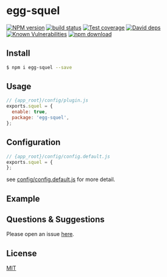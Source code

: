 # egg-squel

[![NPM version][npm-image]][npm-url]
[![build status][travis-image]][travis-url]
[![Test coverage][codecov-image]][codecov-url]
[![David deps][david-image]][david-url]
[![Known Vulnerabilities][snyk-image]][snyk-url]
[![npm download][download-image]][download-url]

[npm-image]: https://img.shields.io/npm/v/egg-squel.svg?style=flat-square
[npm-url]: https://npmjs.org/package/egg-squel
[travis-image]: https://img.shields.io/travis/eggjs/egg-squel.svg?style=flat-square
[travis-url]: https://travis-ci.org/eggjs/egg-squel
[codecov-image]: https://img.shields.io/codecov/c/github/eggjs/egg-squel.svg?style=flat-square
[codecov-url]: https://codecov.io/github/eggjs/egg-squel?branch=master
[david-image]: https://img.shields.io/david/eggjs/egg-squel.svg?style=flat-square
[david-url]: https://david-dm.org/eggjs/egg-squel
[snyk-image]: https://snyk.io/test/npm/egg-squel/badge.svg?style=flat-square
[snyk-url]: https://snyk.io/test/npm/egg-squel
[download-image]: https://img.shields.io/npm/dm/egg-squel.svg?style=flat-square
[download-url]: https://npmjs.org/package/egg-squel

<!--
Description here.
-->

## Install

```bash
$ npm i egg-squel --save
```

## Usage

```js
// {app_root}/config/plugin.js
exports.squel = {
  enable: true,
  package: 'egg-squel',
};
```

## Configuration

```js
// {app_root}/config/config.default.js
exports.squel = {
};
```

see [config/config.default.js](config/config.default.js) for more detail.

## Example

<!-- example here -->

## Questions & Suggestions

Please open an issue [here](https://github.com/eggjs/egg/issues).

## License

[MIT](LICENSE)

